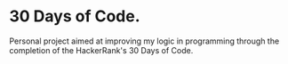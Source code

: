 # 30 Days of Code.

Personal project aimed at improving my logic in programming through the completion of the HackerRank's 30 Days of Code.
